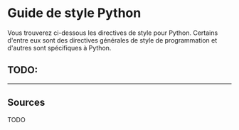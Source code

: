 
# Guide de style Python

Vous trouverez ci-dessous les directives de style pour Python. Certains d'entre eux sont des directives générales de style de programmation et d'autres sont spécifiques à Python.

## TODO:

----

## Sources

TODO
